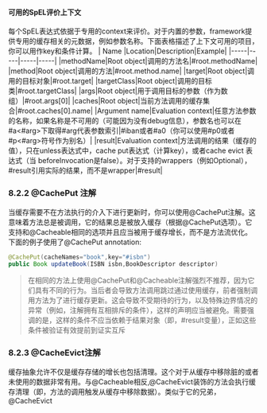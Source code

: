 #### 可用的SpEL评价上下文
每个SpEL表达式依据于专用的context来评价。对于内置的参数，framework提供专用的缓存相关的元数据，例如参数名称。下面表格描述了上下文可用的项目，你可以用作key和条件计算。
| Name |Location|Description|Example|
|-----|-----|-----|-----|
|methodName|Root object|调用的方法名|#root.methodName|
|method|Root object|调用的方法|#root.method.name|
|target|Root object|调用的目标对象|#root.target|
|targetClass|Root object|调用的目标类|#root.targetClass|
|args|Root object|用于调用目标的参数（作为数组）|#root.args[0]|
|caches|Root object|当前方法调用的缓存集合|#root.caches[0].name|
|Argument name|Evaluation context|任意方法参数的名称，如果名称是不可用的（可能因为没有debug信息），参数名也可以在#a<#arg>下取得#arg代表参数索引|#iban或者#a0（你可以使用#p0或者#p<#arg>符号作为别名）|
|result|Evaluation context|方法调用的结果（缓存的值），只在unless表达式中，cache put表达式（计算key），或者cache evict 表达式（当 beforeInvocation是false）。对于支持的wrappers（例如Optional），#result引用实际的结果，而不是wrapper|#result|

### 8.2.2 @CachePut 注解
当缓存需要不在方法执行的介入下进行更新时，你可以使用@CachePut注解。这意味着方法总是被调用，它的结果总是被放入缓存（根据@CachePut选项）。它支持和@Cacheable相同的选项并且应当被用于缓存增长，而不是方法流优化。下面的例子使用了@CachePut annotation:
```java
@CachePut(cacheNames="book",key="#isbn")
public Book updateBook(ISBN isbn,BookDescriptor descriptor)
```
> 在相同的方法上使用@CachePut和@Cacheable注解强烈不推荐，因为它们具有不同的行为。当后者会导致方法调用跳过通过使用缓存，前者强制调用方法为了进行缓存更新。这会导致不受期待的行为，以及特殊边界情况的异常（例如，注解拥有互相排斥的条件），这样的声明应当被避免。需要强调的是，这样的条件不应当依赖于结果对象（即，#result变量），正如这些条件被验证有效提前到证实互斥


### 8.2.3 @CacheEvict注解
缓存抽象允许不仅是缓存存储的增长也包括清理。这个对于从缓存中移除脏的或者未使用的数据非常有用。与@Cacheable相反,@CacheEvict装饰的方法会执行缓存清理（即，方法的调用触发从缓存中移除数据）。类似于它的兄弟，@CacheEvict
